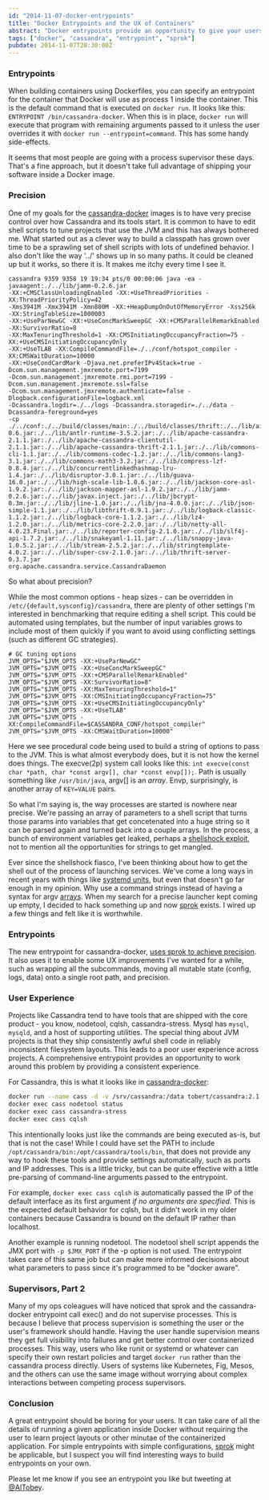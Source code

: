 ```yaml
---
id: "2014-11-07-docker-entrypoints"
title: "Docker Entrypoints and the UX of Containers"
abstract: "Docker entrypoints provide an opportunity to give your users a better UX than they would have without Docker"
tags: ["docker", "cassandra", "entrypoint", "sprok"]
pubdate: 2014-11-07T20:30:00Z
---
```


### Entrypoints

When building containers using Dockerfiles, you can specify an entrypoint for the container
that Docker will use as process 1 inside the container. This is the default command that
is executed on `docker run`. It looks like this: `ENTRYPOINT /bin/cassandra-docker`. When this is in place,
`docker run` will execute that program with remaining arguments passed to it unless the user overrides
it with `docker run --entrypoint=command`. This has some handy side-effects.

It seems that most people are going with a process supervisor these days. That's a fine
approach, but it doesn't take full advantage of shipping your software inside a Docker image.

### Precision

One of my goals for the [cassandra-docker](https://github.com/tobert/cassandra-docker) images
is to have very precise control over how Cassandra and its tools start. It is common to have to edit
shell scripts to tune projects that use the JVM and this has always bothered me. What started out as a
clever way to build a classpath has grown over time to be a sprawling set of shell scripts with lots
of undefined behavior. I also don't like the way '../' shows up in so many paths. It could be cleaned up
but it works, so there it is. It makes me itchy every time I see it.

```
cassandra 9359 9358 19 19:34 pts/0 00:00:06 java -ea -javaagent:./../lib/jamm-0.2.6.jar
-XX:+CMSClassUnloadingEnabled -XX:+UseThreadPriorities -XX:ThreadPriorityPolicy=42
-Xms3941M -Xmx3941M -Xmn800M -XX:+HeapDumpOnOutOfMemoryError -Xss256k -XX:StringTableSize=1000003
-XX:+UseParNewGC -XX:+UseConcMarkSweepGC -XX:+CMSParallelRemarkEnabled -XX:SurvivorRatio=8
-XX:MaxTenuringThreshold=1 -XX:CMSInitiatingOccupancyFraction=75 -XX:+UseCMSInitiatingOccupancyOnly
-XX:+UseTLAB -XX:CompileCommandFile=./../conf/hotspot_compiler -XX:CMSWaitDuration=10000
-XX:+UseCondCardMark -Djava.net.preferIPv4Stack=true -Dcom.sun.management.jmxremote.port=7199
-Dcom.sun.management.jmxremote.rmi.port=7199 -Dcom.sun.management.jmxremote.ssl=false
-Dcom.sun.management.jmxremote.authenticate=false -Dlogback.configurationFile=logback.xml
-Dcassandra.logdir=./../logs -Dcassandra.storagedir=./../data -Dcassandra-foreground=yes
-cp ./../conf:./../build/classes/main:./../build/classes/thrift:./../lib/airline-0.6.jar:./../lib/antlr-runtime-3.5.2.jar:./../lib/apache-cassandra-2.1.1.jar:./../lib/apache-cassandra-clientutil-2.1.1.jar:./../lib/apache-cassandra-thrift-2.1.1.jar:./../lib/commons-cli-1.1.jar:./../lib/commons-codec-1.2.jar:./../lib/commons-lang3-3.1.jar:./../lib/commons-math3-3.2.jar:./../lib/compress-lzf-0.8.4.jar:./../lib/concurrentlinkedhashmap-lru-1.4.jar:./../lib/disruptor-3.0.1.jar:./../lib/guava-16.0.jar:./../lib/high-scale-lib-1.0.6.jar:./../lib/jackson-core-asl-1.9.2.jar:./../lib/jackson-mapper-asl-1.9.2.jar:./../lib/jamm-0.2.6.jar:./../lib/javax.inject.jar:./../lib/jbcrypt-0.3m.jar:./../lib/jline-1.0.jar:./../lib/jna-4.0.0.jar:./../lib/json-simple-1.1.jar:./../lib/libthrift-0.9.1.jar:./../lib/logback-classic-1.1.2.jar:./../lib/logback-core-1.1.2.jar:./../lib/lz4-1.2.0.jar:./../lib/metrics-core-2.2.0.jar:./../lib/netty-all-4.0.23.Final.jar:./../lib/reporter-config-2.1.0.jar:./../lib/slf4j-api-1.7.2.jar:./../lib/snakeyaml-1.11.jar:./../lib/snappy-java-1.0.5.2.jar:./../lib/stream-2.5.2.jar:./../lib/stringtemplate-4.0.2.jar:./../lib/super-csv-2.1.0.jar:./../lib/thrift-server-0.3.7.jar
org.apache.cassandra.service.CassandraDaemon
```

So what about precision?

While the most common options - heap sizes - can be overridden in `/etc/{default,sysconfig}/cassandra`, there are plenty
of other settings I'm interested in benchmarking that require editing a shell script. This could be automated using
templates, but the number of input variables grows to include most of them quickly if you want to avoid using conflicting
settings (such as different GC strategies).

```
# GC tuning options
JVM_OPTS="$JVM_OPTS -XX:+UseParNewGC"
JVM_OPTS="$JVM_OPTS -XX:+UseConcMarkSweepGC"
JVM_OPTS="$JVM_OPTS -XX:+CMSParallelRemarkEnabled"
JVM_OPTS="$JVM_OPTS -XX:SurvivorRatio=8"
JVM_OPTS="$JVM_OPTS -XX:MaxTenuringThreshold=1"
JVM_OPTS="$JVM_OPTS -XX:CMSInitiatingOccupancyFraction=75"
JVM_OPTS="$JVM_OPTS -XX:+UseCMSInitiatingOccupancyOnly"
JVM_OPTS="$JVM_OPTS -XX:+UseTLAB"
JVM_OPTS="$JVM_OPTS -XX:CompileCommandFile=$CASSANDRA_CONF/hotspot_compiler"
JVM_OPTS="$JVM_OPTS -XX:CMSWaitDuration=10000"

```

Here we see procedural code being used to build a string of options to pass to the JVM. This is what almost everybody does, but it is not how the kernel does things. The execve(2p) system call looks like this: `int execve(const char *path, char *const argv[], char *const envp[]);`. Path is usually something like `/usr/bin/java`, argv[] is an _array_. Envp, surprisingly, is another array of `KEY=VALUE` pairs.

So what I'm saying is, the way processes are started is nowhere near precise. We're passing an array of parameters to a shell script that turns those params into variables that get concetenated into a huge string so it can be parsed again and turned back into a couple arrays. In the process, a bunch of environment variables get leaked, perhaps a [shellshock exploit](https://github.com/tobert/sh-c-shock/blob/master/test.sh), not to mention all the opportunities for strings to get mangled.

Ever since the shellshock fiasco, I've been thinking about how to get the shell out of the process of launching services. We've come a long ways in recent years with things like [systemd units](http://www.freedesktop.org/software/systemd/man/systemd.unit.html), but even that doesn't go far enough in my opinion. Why use a command strings instead of having a syntax for argv [arrays](https://github.com/toml-lang/toml#array). When my search for a precise launcher kept coming up empty, I decided to hack something up and now [sprok](https://github.com/tobert/sprok) exists. I wired up a few things and felt like it is worthwhile.

### Entrypoints

The new entrypoint for cassandra-docker, [uses sprok to achieve precision](https://github.com/tobert/cassandra-docker/blob/master/conf/sproks/cassandra.yaml). It also uses it to enable some UX improvements I've wanted for a while, such as wrapping all the subcommands, moving all mutable state (config, logs, data) onto a single root path, and precision.

### User Experience

Projects like Cassandra tend to have tools that are shipped with the core product - you know, nodetool, cqlsh, cassandra-stress. Mysql has `mysql`, `mysqld`, and a host of supporting utilities. The special thing about JVM projects is that they ship consistently awful shell code in reliably inconsistent filesystem layouts. This leads to
a poor user experience across projects. A comprehensive entrypoint provides an opportunity to work
around this problem by providing a consistent experience.

For Cassandra, this is what it looks like in [cassandra-docker](https://github.com/tobert/cassandra-docker):

```sh
docker run --name cass -d -v /srv/cassandra:/data tobert/cassandra:2.1.1 cassandra -name "My Cluster"
docker exec cass nodetool status
docker exec cass cassandra-stress
docker exec cass cqlsh
```

This intentionally looks just like the commands are being executed as-is, but that is not the case! While
I could have set the PATH to include `/opt/cassandra/bin:/opt/cassandra/tools/bin`, that does not provide
any way to hook these tools and provide settings automatically, such as ports and IP addresses. This is
a little tricky, but can be quite effective with a little pre-parsing of command-line arguments passed
to the entrypoint.

For example, `docker exec cass cqlsh` is automatically passed the IP of the default interface as its
first argument *if no arguments are specified*. This is the expected default behavior for cqlsh, but
it didn't work in my older containers because Cassandra is bound on the default IP rather than localhost.

Another example is running nodetool. The nodetool shell script appends the JMX port with `-p $JMX_PORT`
if the -p option is not used. The entrypoint takes care of this same job but can make more informed
decisions about what parameters to pass since it's programmed to be "docker aware".

### Supervisors, Part 2

Many of my ops coleagues will have noticed that sprok and the cassandra-docker entrypoint call exec()
and do not supervise processes. This is because I believe that process supervision is something the
user or the user's framework should handle. Having the user handle supervision means they get full
visibility into failures and get better control over containerized processes. This way, users who
like runit or systemd or whatever can specify their own restart policies and target `docker run` rather
than the cassandra process directly. Users of systems like Kubernetes, Fig, Mesos, and the others
can use the same image without worrying about complex interactions between competing process supervisors.

### Conclusion

A great entrypoint should be boring for your users. It can take care of all the details of running
a given application inside Docker without requiring the user to learn project layouts or other minutae
of the containerized application. For simple entrypoints with simple configurations,
[sprok](https://github.com/tobert/sprok) might
be applicable, but I suspect you will find interesting ways to build entrypoints on your own.

Please let me know if you see an entrypoint you like but tweeting at [@AlTobey](https://twitter.com/AlTobey).

